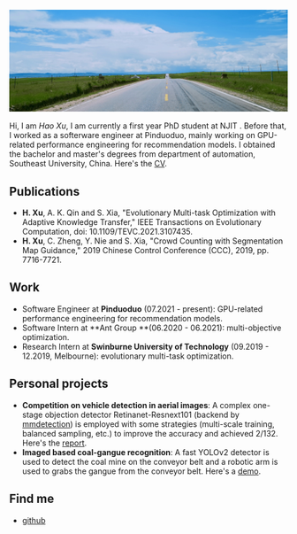 

![](images/bkgs/bkg-grass.jpeg)



Hi, I am *Hao Xu*,  I am currently a first year PhD student at NJIT . Before that, I worked as a softerware engineer at Pinduoduo, mainly working on GPU-related performance engineering for recommendation models. I obtained the bachelor and master's degrees from department of automation, Southeast University, China. Here's the [CV](other/files/cv.pdf).

## Publications

- **H. Xu**, A. K. Qin and S. Xia, "Evolutionary Multi-task Optimization with Adaptive Knowledge Transfer," IEEE Transactions on Evolutionary Computation, doi: 10.1109/TEVC.2021.3107435.
- **H. Xu**, C. Zheng, Y. Nie and S. Xia, "Crowd Counting with Segmentation Map Guidance," 2019 Chinese Control Conference (CCC), 2019, pp. 7716-7721.

## Work

- Software Engineer at **Pinduoduo** (07.2021 - present):  GPU-related performance engineering for recommendation models.
- Software Intern at **Ant Group **(06.2020 - 06.2021): multi-objective optimization. 
- Research Intern at **Swinburne University of Technology** (09.2019 - 12.2019, Melbourne): evolutionary multi-task optimization.

## Personal projects

- **Competition on vehicle detection in aerial  images**:  A complex one-stage objection detector Retinanet-Resnext101 (backend by [mmdetection](https://github.com/open-mmlab/mmdetection)) is employed with some strategies (multi-scale training, balanced sampling, etc.) to improve the accuracy and achieved 2/132. Here's the [report](other/files/aerial-vehicle-detection.pdf).
- **Imaged based coal-gangue recognition**: A fast YOLOv2 detector is used to detect the coal mine on the conveyor belt and a robotic arm is used to grabs the gangue from the conveyor belt. Here's a [demo](images/portfolio/coal-gan/demo.gif).

## Find me
- [github](https://github.com/haoxuhao)
